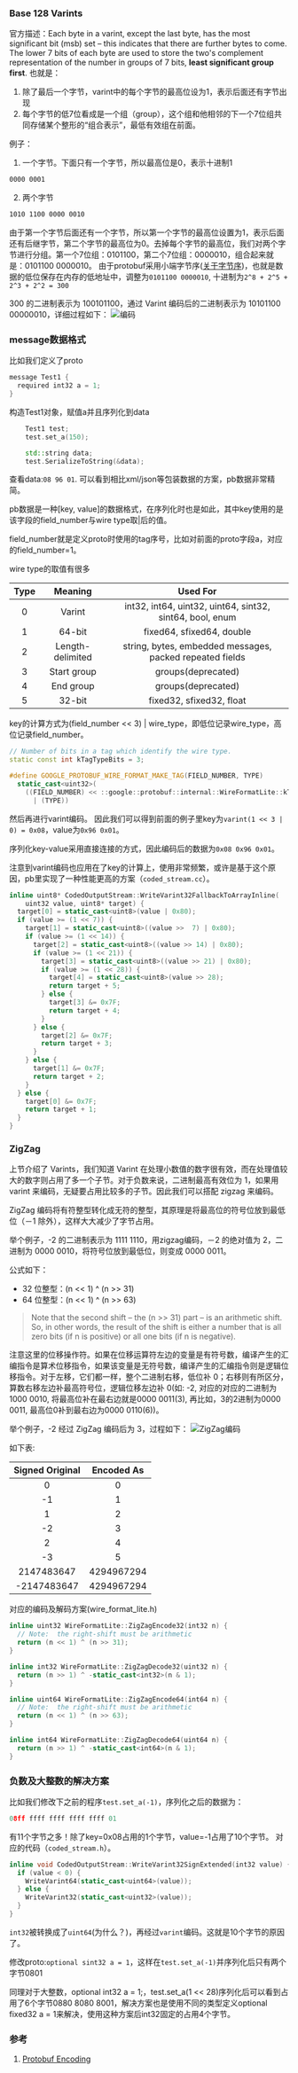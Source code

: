 <!--
author: checkking
date: 2017-03-19
title: Google Protobuff编码
tags: protobuf
category: protobuf
status: publish
summary: Google Protobuff编码笔记
-->
### Base 128 Varints
官方描述：Each byte in a varint, except the last byte, has the most significant bit (msb) set – this indicates that there are further bytes to come. The lower 7 bits of each byte are used to store the two's complement representation of the number in groups of 7 bits, **least significant group first**.
也就是：

1. 除了最后一个字节，varint中的每个字节的最高位设为1，表示后面还有字节出现
2. 每个字节的低7位看成是一个组（group），这个组和他相邻的下一个7位组共同存储某个整形的“组合表示”，最低有效组在前面。

例子：
1. 一个字节。下面只有一个字节，所以最高位是0，表示十进制1
```bash
0000 0001
```

2. 两个字节
```bash
1010 1100 0000 0010
```
由于第一个字节后面还有一个字节，所以第一个字节的最高位设置为1，表示后面还有后继字节，第二个字节的最高位为0。去掉每个字节的最高位，我们对两个字节进行分组。第一个7位组：0101100，第二个7位组：0000010，组合起来就是：0101100 0000010。
由于protobuf采用小端字节序([关于字节序](https://en.wikipedia.org/wiki/Endianness))，也就是数据的低位保存在内存的低地址中，调整为`0101100 0000010`, 十进制为`2^8 + 2^5 + 2^3 + 2^2 = 300`

300 的二进制表示为 100101100，通过 Varint 编码后的二进制表示为 10101100 00000010，详细过程如下：
![编码](../../img/201703/20170320.png)

### message数据格式
比如我们定义了proto
```cpp
message Test1 {
  required int32 a = 1;
}
```
构造Test1对象，赋值a并且序列化到data
```cpp
    Test1 test;
    test.set_a(150);

    std::string data;
    test.SerializeToString(&data);
```
查看data:`08 96 01`.
可以看到相比xml/json等包装数据的方案，pb数据非常精简。

pb数据是一种[key, value]的数据格式，在序列化时也是如此，其中key使用的是该字段的field_number与wire type取|后的值。

field_number就是定义proto时使用的tag序号，比如对前面的proto字段a，对应的field_number=1。

wire type的取值有很多

|    Type    |    Meaning    |    Used For    |
|:----------:|:------------:|:---------------:|
|0           |    Varint    |int32, int64, uint32, uint64, sint32, sint64, bool, enum|
|1           |    64-bit   |    fixed64, sfixed64, double|
|2        |    Length-delimited|string, bytes, embedded messages, packed repeated fields|
|3|Start group|groups(deprecated)|
|4|End group|groups(deprecated)|
|5|32-bit|fixed32, sfixed32, float|

key的计算方式为(field_number << 3) | wire_type，即低位记录wire_type，高位记录field_number。
```cpp
// Number of bits in a tag which identify the wire type.
static const int kTagTypeBits = 3;

#define GOOGLE_PROTOBUF_WIRE_FORMAT_MAKE_TAG(FIELD_NUMBER, TYPE)                  \
  static_cast<uint32>(                                                   \
    ((FIELD_NUMBER) << ::google::protobuf::internal::WireFormatLite::kTagTypeBits) \
      | (TYPE))
```
然后再进行varint编码。
因此我们可以得到前面的例子里key为`varint(1 << 3 | 0) = 0x08`，value为`0x96 0x01`。

序列化key-value采用直接连接的方式，因此编码后的数据为`0x08 0x96 0x01`。

注意到varint编码也应用在了key的计算上，使用非常频繁，或许是基于这个原因，pb里实现了一种性能更高的方案（`coded_stream.cc`）。

```cpp
inline uint8* CodedOutputStream::WriteVarint32FallbackToArrayInline(
    uint32 value, uint8* target) {
  target[0] = static_cast<uint8>(value | 0x80);
  if (value >= (1 << 7)) {
    target[1] = static_cast<uint8>((value >>  7) | 0x80);
    if (value >= (1 << 14)) {
      target[2] = static_cast<uint8>((value >> 14) | 0x80);
      if (value >= (1 << 21)) {
        target[3] = static_cast<uint8>((value >> 21) | 0x80);
        if (value >= (1 << 28)) {
          target[4] = static_cast<uint8>(value >> 28);
          return target + 5;
        } else {
          target[3] &= 0x7F;
          return target + 4;
        }
      } else {
        target[2] &= 0x7F;
        return target + 3;
      }
    } else {
      target[1] &= 0x7F;
      return target + 2;
    }
  } else {
    target[0] &= 0x7F;
    return target + 1;
  }
}
```

### ZigZag
上节介绍了 Varints，我们知道 Varint 在处理小数值的数字很有效，而在处理值较大的数字则占用了多一个子节。对于负数来说，二进制最高有效位为 1，如果用 varint 来编码，无疑要占用比较多的子节。因此我们可以搭配 zigzag 来编码。

ZigZag 编码将有符整型转化成无符的整型，其原理是将最高位的符号位放到最低位（－1 除外），这样大大减少了字节占用。

举个例子，-2 的二进制表示为 1111 1110，用zigzag编码，－2 的绝对值为 2，二进制为 0000 0010，将符号位放到最低位，则变成 0000 0011。

公式如下：
- 32 位整型：(n << 1) ^ (n >> 31)
- 64 位整型：(n << 1) ^ (n >> 63)

> Note that the second shift – the (n >> 31) part – is an arithmetic shift. So, in other words, the result of the shift is either a number that is all zero bits (if n is positive) or all one bits (if n is negative).

注意这里的位移操作符。如果在位移运算符左边的变量是有符号数，编译产生的汇编指令是算术位移指令，如果该变量是无符号数，编译产生的汇编指令则是逻辑位移指令。对于左移，它们都一样，整个二进制右移，低位补 0；右移则有所区分，算数右移左边补最高符号位，逻辑位移左边补 0(如: -2, 对应的对应的二进制为1000 0010, 将最高位补在最右边就是0000 0011(3), 再比如，3的2进制为0000 0011, 最高位0补到最右边为0000 0110(6))。

举个例子，-2 经过 ZigZag 编码后为 3，过程如下：
![ZigZag编码](../../img/201703/illustration-3.png)

如下表:

| Signed Original | Encoded As |
|:---------------:|:----------:|
|0                |    0       |
|-1               |    1      |
|1                |    2       |
|-2                |    3       |
|2               |    4      |
|-3                |    5       |
|2147483647|4294967294|
|-2147483647|4294967294|

对应的编码及解码方案(wire_format_lite.h)
```cpp
inline uint32 WireFormatLite::ZigZagEncode32(int32 n) {
  // Note:  the right-shift must be arithmetic
  return (n << 1) ^ (n >> 31);
}

inline int32 WireFormatLite::ZigZagDecode32(uint32 n) {
  return (n >> 1) ^ -static_cast<int32>(n & 1);
}

inline uint64 WireFormatLite::ZigZagEncode64(int64 n) {
  // Note:  the right-shift must be arithmetic
  return (n << 1) ^ (n >> 63);
}

inline int64 WireFormatLite::ZigZagDecode64(uint64 n) {
  return (n >> 1) ^ -static_cast<int64>(n & 1);
}
```

### 负数及大整数的解决方案
比如我们修改下之前的程序`test.set_a(-1)`，序列化之后的数据为：
```cpp
08ff ffff ffff ffff ffff 01
```
有11个字节之多！除了key=0x08占用的1个字节，value=-1占用了10个字节。
对应的代码（`coded_stream.h`）。
```cpp
inline void CodedOutputStream::WriteVarint32SignExtended(int32 value) {
  if (value < 0) {
    WriteVarint64(static_cast<uint64>(value));
  } else {
    WriteVarint32(static_cast<uint32>(value));
  }
}
```
`int32`被转换成了`uint64`(为什么？)，再经过`varint`编码。这就是10个字节的原因了。

修改proto:`optional sint32 a = 1`，这样在`test.set_a(-1)`并序列化后只有两个字节0801

同理对于大整数，optional int32 a = 1;，test.set_a(1 << 28)序列化后可以看到占用了6个字节0880 8080 8001，解决方案也是使用不同的类型定义optional fixed32 a = 1来解决，使用这种方案后int32固定的占用4个字节。

### 参考
1. [Protobuf Encoding](https://developers.google.com/protocol-buffers/docs/encoding)
